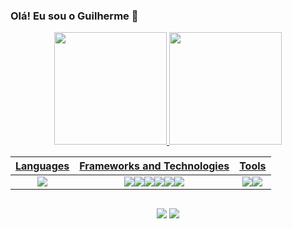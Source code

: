 ### Olá! Eu sou o Guilherme 👋

<div align="center">
  <a href="https://github.com/guilhermepallma">
  <img height="180em" src="https://github-readme-stats.vercel.app/api?username=guilhermepallma&show_icons=true&theme=merko&include_all_commits=true&count_private=true"/>
  <img height="180em" src="https://github-readme-stats.vercel.app/api/top-langs/?username=guilhermepallma&layout=compact&langs_count=7&theme=merko"/>
</div>

<div align="center">

| Languages  | Frameworks and Technologies | Tools |   
|---|---|---|
|<div align="center"><img src="https://img.shields.io/badge/JavaScript-F7DF1E?style=for-the-badge&logo=javascript&logoColor=black"/></div>|<div id='lojc' align="center"><img src="https://img.shields.io/badge/Node.js-43853D?style=for-the-badge&logo=node.js&logoColor=white"/><img src="https://img.shields.io/badge/React-20232A?style=for-the-badge&logo=react&logoColor=61DAFB"/><img src="https://img.shields.io/badge/Redux-593D88?style=for-the-badge&logo=redux&logoColor=white"/><img src="https://img.shields.io/badge/HTML5-E34F26?style=for-the-badge&logo=html5&logoColor=white"/><img src="https://img.shields.io/badge/CSS-239120?&style=for-the-badge&logo=css3&logoColor=white"/><img src="https://img.shields.io/badge/MySQL-005C84?style=for-the-badge&logo=mysql&logoColor=white"/></div>|<div id='lojc' align="center"><img src="https://img.shields.io/badge/Linux-FCC624?style=for-the-badge&logo=linux&logoColor=black"/><img src="https://img.shields.io/badge/GIT-E44C30?style=for-the-badge&logo=git&logoColor=white"/></div>|

 ##
 
<div> 
  <a href = "mailto:guilhermepallma@gmail.com"><img src="https://img.shields.io/badge/Gmail-D14836?style=for-the-badge&logo=gmail&logoColor=white"></a>
  <a href="https://www.linkedin.com/in/guilhermepallma" target="_blank"><img src="https://img.shields.io/badge/-LinkedIn-%230077B5?style=for-the-badge&logo=linkedin&logoColor=white" target="_blank"></a>
</div>
